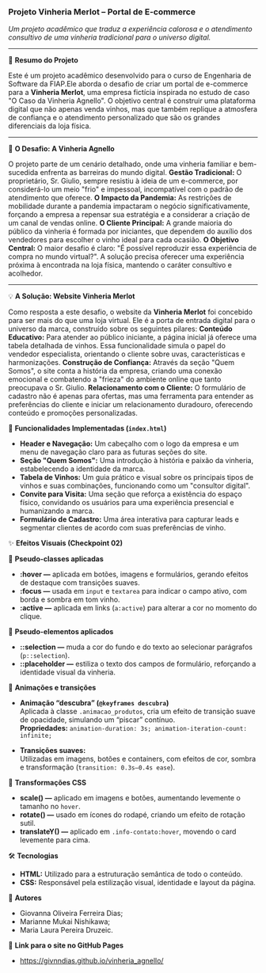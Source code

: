 ### **Projeto Vinheria Merlot – Portal de E-commerce**

*Um projeto acadêmico que traduz a experiência calorosa e o atendimento consultivo de uma vinheria tradicional para o universo digital.*

---

📝 **Resumo do Projeto**

Este é um projeto acadêmico desenvolvido para o curso de Engenharia de Software da FIAP.Ele aborda o desafio de criar um portal de e-commerce para a **Vinheria Merlot**, uma empresa fictícia inspirada no estudo de caso "O Caso da Vinheria Agnello". O objetivo central é construir uma plataforma digital que não apenas venda vinhos, mas que também replique a atmosfera de confiança e o atendimento personalizado que são os grandes diferenciais da loja física.

---

🎯 **O Desafio: A Vinheria Agnello**

O projeto parte de um cenário detalhado, onde uma vinheria familiar e bem-sucedida enfrenta as barreiras do mundo digital.
**Gestão Tradicional:** O proprietário, Sr. Giulio, sempre resistiu à ideia de um e-commerce, por considerá-lo um meio "frio" e impessoal, incompatível com o padrão de atendimento que oferece.
**O Impacto da Pandemia:** As restrições de mobilidade durante a pandemia impactaram o negócio significativamente, forçando a empresa a repensar sua estratégia e a considerar a criação de um canal de vendas online.
**O Cliente Principal:** A grande maioria do público da vinheria é formada por iniciantes, que dependem do auxílio dos vendedores para escolher o vinho ideal para cada ocasião.
**O Objetivo Central:** O maior desafio é claro: "É possível reproduzir essa experiência de compra no mundo virtual?". A solução precisa oferecer uma experiência próxima à encontrada na loja física, mantendo o caráter consultivo e acolhedor.

---

💡 **A Solução: Website Vinheria Merlot**

Como resposta a este desafio, o website da **Vinheria Merlot** foi concebido para ser mais do que uma loja virtual. Ele é a porta de entrada digital para o universo da marca, construído sobre os seguintes pilares:
**Conteúdo Educativo:** Para atender ao público iniciante, a página inicial já oferece uma tabela detalhada de vinhos. Essa funcionalidade simula o papel do vendedor especialista, orientando o cliente sobre uvas, características e harmonizações.
**Construção de Confiança:** Através da seção "Quem Somos", o site conta a história da empresa, criando uma conexão emocional e combatendo a "frieza" do ambiente online que tanto preocupava o Sr. Giulio.
**Relacionamento com o Cliente:** O formulário de cadastro não é apenas para ofertas, mas uma ferramenta para entender as preferências do cliente e iniciar um relacionamento duradouro, oferecendo conteúdo e promoções personalizadas.

🚀 **Funcionalidades Implementadas (`index.html`)**

* **Header e Navegação:** Um cabeçalho com o logo da empresa e um menu de navegação claro para as futuras seções do site.
* **Seção "Quem Somos":** Uma introdução à história e paixão da vinheria, estabelecendo a identidade da marca.
* **Tabela de Vinhos:** Um guia prático e visual sobre os principais tipos de vinhos e suas combinações, funcionando como um "consultor digital".
* **Convite para Visita:** Uma seção que reforça a existência do espaço físico, convidando os usuários para uma experiência presencial e humanizando a marca.
* **Formulário de Cadastro:** Uma área interativa para capturar leads e segmentar clientes de acordo com suas preferências de vinho.

✨ **Efeitos Visuais (Checkpoint 02)**  

🎯 **Pseudo-classes aplicadas**  
* **:hover —** aplicada em botões, imagens e formulários, gerando efeitos de destaque com transições suaves.  
* **:focus —** usada em `input` e `textarea` para indicar o campo ativo, com borda e sombra em tom vinho.  
* **:active —** aplicada em links (`a:active`) para alterar a cor no momento do clique.  

🎨 **Pseudo-elementos aplicados**  
* **::selection —** muda a cor do fundo e do texto ao selecionar parágrafos (`p::selection`).  
* **::placeholder —** estiliza o texto dos campos de formulário, reforçando a identidade visual da vinheria.  

💫 **Animações e transições**  
* **Animação “descubra” (`@keyframes descubra`)**  
  Aplicada à classe `.animacao_produtos`, cria um efeito de transição suave de opacidade, simulando um “piscar” contínuo.  
  **Propriedades:** `animation-duration: 3s; animation-iteration-count: infinite;`  

* **Transições suaves:**  
  Utilizadas em imagens, botões e containers, com efeitos de cor, sombra e transformação (`transition: 0.3s–0.4s ease`).  

🎢 **Transformações CSS**  
* **scale() —** aplicado em imagens e botões, aumentando levemente o tamanho no `hover`.  
* **rotate() —** usado em ícones do rodapé, criando um efeito de rotação sutil.  
* **translateY() —** aplicado em `.info-contato:hover`, movendo o card levemente para cima.  

🛠️ **Tecnologias**

* **HTML:** Utilizado para a estruturação semântica de todo o conteúdo.
* **CSS:** Responsável pela estilização visual, identidade e layout da página.

👥 **Autores**

* Giovanna Oliveira Ferreira Dias;
* Marianne Mukai Nishikawa;
* Maria Laura Pereira Druzeic.

🔗 **Link para o site no GitHub Pages**
* https://givnndias.github.io/vinheria_agnello/
